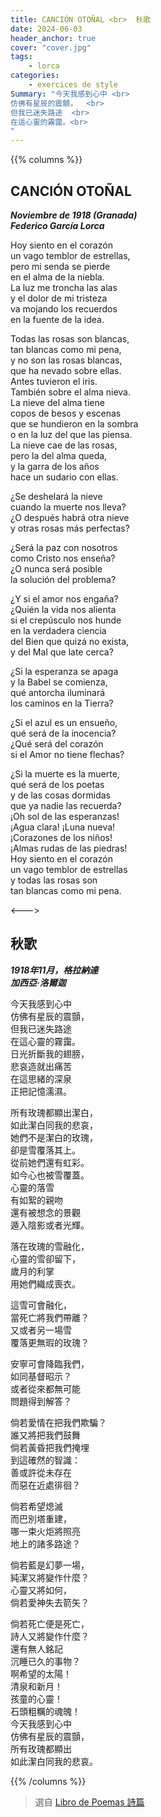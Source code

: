 ```yaml
---
title: CANCIÓN OTOÑAL <br>  秋歌
date: 2024-06-03
header_anchor: true
cover: "cover.jpg"
tags:
    - lorca
categories:
    - exercices de style
Summary: "今天我感到心中 <br>
仿佛有星辰的震顫，  <br>
但我已迷失路途  <br>
在這心靈的霧靄。<br>
"
---
```


{{% columns %}}

## CANCIÓN OTOÑAL

***Noviembre de 1918 (Granada)***  
***Federico García Lorca***

Hoy siento en el corazón  
un vago temblor de estrellas,  
pero mi senda se pierde  
en el alma de la niebla.  
La luz me troncha las alas  
y el dolor de mi tristeza  
va mojando los recuerdos  
en la fuente de la idea.

Todas las rosas son blancas,  
tan blancas como mi pena,  
y no son las rosas blancas,  
que ha nevado sobre ellas.  
Antes tuvieron el iris.  
También sobre el alma nieva.  
La nieve del alma tiene  
copos de besos y escenas  
que se hundieron en la sombra  
o en la luz del que las piensa.  
La nieve cae de las rosas,  
pero la del alma queda,  
y la garra de los años  
hace un sudario con ellas.  

¿Se deshelará la nieve  
cuando la muerte nos lleva?  
¿O después habrá otra nieve  
y otras rosas más perfectas?  

¿Será la paz con nosotros  
como Cristo nos enseña?  
¿O nunca será posible  
la solución del problema?  

¿Y si el amor nos engaña?  
¿Quién la vida nos alienta  
si el crepúsculo nos hunde  
en la verdadera ciencia  
del Bien que quizá no exista,  
y del Mal que late cerca?  

¿Si la esperanza se apaga  
y la Babel se comienza,  
qué antorcha iluminará  
los caminos en la Tierra?  

¿Si el azul es un ensueño,  
qué será de la inocencia?  
¿Qué será del corazón  
si el Amor no tiene flechas?  

¿Si la muerte es la muerte,  
qué será de los poetas  
y de las cosas dormidas  
que ya nadie las recuerda?  
¡Oh sol de las esperanzas!  
¡Agua clara! ¡Luna nueva!  
¡Corazones de los niños!  
¡Almas rudas de las piedras!  
Hoy siento en el corazón  
un vago temblor de estrellas  
y todas las rosas son  
tan blancas como mi pena.  

<--->

## 秋歌

***1918年11月，格拉納達***     
***加西亞·洛爾迦***

今天我感到心中  
仿佛有星辰的震顫，  
但我已迷失路途  
在這心靈的霧靄。  
日光折斷我的翅膀，  
悲哀造就出痛苦  
在這思緒的深泉  
正把記憶濡濕。

所有玫瑰都顯出潔白，  
如此潔白同我的悲哀，  
她們不是潔白的玫瑰，  
卻是雪覆落其上。  
從前她們還有虹彩。  
如今心也被雪覆蓋。  
心靈的落雪  
有如絮的親吻  
還有被想念的景觀  
遁入陰影或者光輝。

落在玫瑰的雪融化，  
心靈的雪卻留下，  
歲月的利掌  
用她們織成喪衣。

這雪可會融化，  
當死亡將我們帶離？  
又或者另一場雪  
覆落更無瑕的玫瑰？

安寧可會降臨我們，  
如同基督昭示？  
或者從來都無可能  
問題得到解答？

倘若愛情在把我們欺騙？  
誰又將把我們鼓舞  
倘若黃昏把我們掩埋  
到這確然的智識：  
善或許從未存在  
而惡在近處徘徊？

倘若希望熄滅  
而巴別塔重建，  
哪一束火炬將照亮  
地上的諸多路途？

倘若藍是幻夢一場，  
純潔又將變作什麼？  
心靈又將如何，  
倘若愛神失去箭矢？

倘若死亡便是死亡，  
詩人又將變作什麼？  
還有無人銘記  
沉睡已久的事物？  
啊希望的太陽！  
清泉和新月！  
孩童的心靈！  
石頭粗糲的魂魄！  
今天我感到心中  
仿佛有星辰的震顫，  
所有玫瑰都顯出  
如此潔白同我的悲哀。

{{% /columns %}}




> 選自 [Libro de Poemas 詩篇](../../shelves/libro-de-poemas) 
